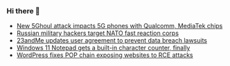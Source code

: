 ### Hi there 👋

<!--START_SECTION:feed-->
* [New 5Ghoul attack impacts 5G phones with Qualcomm, MediaTek chips](https://www.bleepingcomputer.com/news/security/new-5ghoul-attack-impacts-5g-phones-with-qualcomm-mediatek-chips/)
* [Russian military hackers target NATO fast reaction corps](https://www.bleepingcomputer.com/news/security/russian-military-hackers-target-nato-fast-reaction-corps/)
* [23andMe updates user agreement to prevent data breach lawsuits](https://www.bleepingcomputer.com/news/security/23andme-updates-user-agreement-to-prevent-data-breach-lawsuits/)
* [Windows 11 Notepad gets a built-in character counter, finally](https://www.bleepingcomputer.com/news/microsoft/windows-11-notepad-gets-a-built-in-character-counter-finally/)
* [WordPress fixes POP chain exposing websites to RCE attacks](https://www.bleepingcomputer.com/news/security/wordpress-fixes-pop-chain-exposing-websites-to-rce-attacks/)
<!--END_SECTION:feed-->

<!--
**frankenk/frankenk** is a ✨ _special_ ✨ repository because its `README.md` (this file) appears on your GitHub profile.

Here are some ideas to get you started:

- 🔭 I’m currently working on ...
- 🌱 I’m currently learning ...
- 👯 I’m looking to collaborate on ...
- 🤔 I’m looking for help with ...
- 💬 Ask me about ...
- 📫 How to reach me: ...
- 😄 Pronouns: ...
- ⚡ Fun fact: ...
-->



